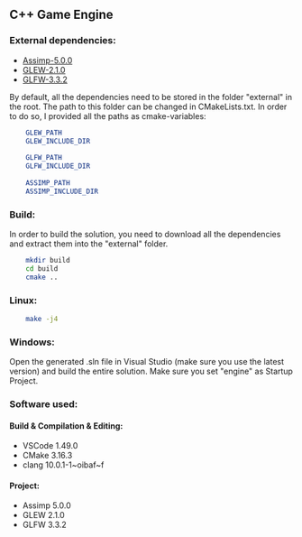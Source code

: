 ## C++ Game Engine

### External dependencies:

* <a href="https://github.com/assimp/assimp/releases/tag/v5.0.0">Assimp-5.0.0</a>
* <a href="https://github.com/nigels-com/glew/releases/tag/glew-2.1.0">GLEW-2.1.0</a>
* <a href="https://github.com/glfw/glfw/releases/tag/3.3.2">GLFW-3.3.2</a>

By default, all the dependencies need to be stored in the folder "external" in the root. The path to this folder can be changed in CMakeLists.txt. In order to do so, I provided all the paths as cmake-variables:

```cmake
    GLEW_PATH
    GLEW_INCLUDE_DIR
    
    GLFW_PATH
    GLFW_INCLUDE_DIR
    
    ASSIMP_PATH
    ASSIMP_INCLUDE_DIR
```


### Build:

In order to build the solution, you need to download all the dependencies and extract them into the "external" folder.

```sh
    mkdir build
    cd build
    cmake ..
```

### Linux:

```sh
    make -j4
```

### Windows:

Open the generated .sln file in Visual Studio (make sure you use the latest version) and build the entire solution. Make sure you set "engine" as Startup Project.

### Software used:

#### Build & Compilation & Editing:

* VSCode 1.49.0
* CMake 3.16.3
* clang 10.0.1-1\~oibaf\~f

#### Project:

* Assimp 5.0.0
* GLEW 2.1.0
* GLFW 3.3.2
